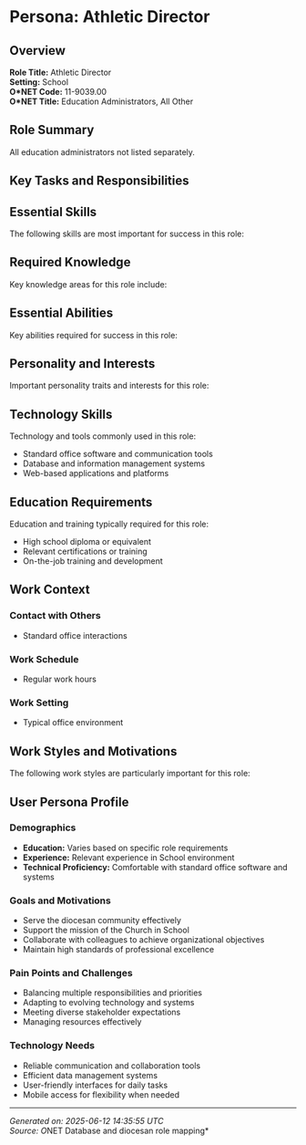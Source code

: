 # Persona: Athletic Director

## Overview

**Role Title:** Athletic Director  
**Setting:** School  
**O*NET Code:** 11-9039.00  
**O*NET Title:** Education Administrators, All Other  

## Role Summary

All education administrators not listed separately.

## Key Tasks and Responsibilities


## Essential Skills

The following skills are most important for success in this role:


## Required Knowledge

Key knowledge areas for this role include:


## Essential Abilities

Key abilities required for success in this role:


## Personality and Interests

Important personality traits and interests for this role:


## Technology Skills

Technology and tools commonly used in this role:

- Standard office software and communication tools
- Database and information management systems
- Web-based applications and platforms

## Education Requirements

Education and training typically required for this role:

- High school diploma or equivalent
- Relevant certifications or training
- On-the-job training and development

## Work Context

### Contact with Others
- Standard office interactions

### Work Schedule
- Regular work hours

### Work Setting
- Typical office environment

## Work Styles and Motivations

The following work styles are particularly important for this role:


## User Persona Profile

### Demographics
- **Education:** Varies based on specific role requirements
- **Experience:** Relevant experience in School environment
- **Technical Proficiency:** Comfortable with standard office software and systems

### Goals and Motivations
- Serve the diocesan community effectively
- Support the mission of the Church in School
- Collaborate with colleagues to achieve organizational objectives
- Maintain high standards of professional excellence

### Pain Points and Challenges
- Balancing multiple responsibilities and priorities
- Adapting to evolving technology and systems
- Meeting diverse stakeholder expectations
- Managing resources effectively

### Technology Needs
- Reliable communication and collaboration tools
- Efficient data management systems
- User-friendly interfaces for daily tasks
- Mobile access for flexibility when needed

---

*Generated on: 2025-06-12 14:35:55 UTC*  
*Source: O*NET Database and diocesan role mapping*
